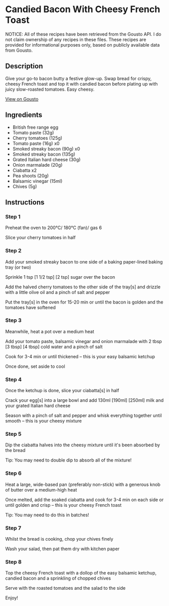 # Candied Bacon With Cheesy French Toast

NOTICE: All of these recipes have been retrieved from the Gousto API. I do not claim ownership of any recipes in these files. These recipes are provided for informational purposes only, based on publicly available data from Gousto.

## Description

Give your go-to bacon butty a festive glow-up. Swap bread for crispy, cheesy French toast and top it with candied bacon before plating up with juicy slow-roasted tomatoes. Easy cheesy.


[View on Gousto](https://www.gousto.co.uk/recipes/cookbook/festive-candied-bacon-with-cheesy-french-toast)

## Ingredients

- British free range egg
- Tomato paste (32g)
- Cherry tomatoes (125g)
- Tomato paste (16g) x0
- Smoked streaky bacon (90g) x0
- Smoked streaky bacon (135g)
- Grated Italian hard cheese (30g)
- Onion marmalade (20g)
- Ciabatta x2
- Pea shoots (20g)
- Balsamic vinegar (15ml)
- Chives (5g)

## Instructions


### Step 1

Preheat the oven to 200°C/ 180°C (fan)/ gas 6

Slice your cherry tomatoes in half


### Step 2

Add your smoked streaky bacon to one side of a baking paper-lined baking tray (or two)

Sprinkle 1 tsp <span class="text-purple">[1 1/2 tsp]</span> <span class="text-danger">[2 tsp] </span>sugar over the bacon

Add the halved cherry tomatoes to the other side of the tray[s] and drizzle with a little olive oil and a pinch of salt and pepper

Put the tray[s] in the oven for 15-20 min or until the bacon is golden and the tomatoes have softened


### Step 3

Meanwhile, heat a pot over a medium heat

Add your tomato paste, balsamic vinegar and onion marmalade with 2 tbsp<span class="text-purple"> [3 tbsp]<span class="text-danger"> </span>[4 tbsp]</span> cold water and a pinch of salt

Cook for 3-4 min or until thickened – this is your easy balsamic ketchup

Once done, set aside to cool


### Step 4

Once the ketchup is done, slice your ciabatta[s] in half

Crack your egg[s] into a large bowl and add 130ml <span class="text-purple">[190ml]</span> <span class="text-danger">[250ml]</span> milk and your grated Italian hard cheese

Season with a pinch of salt and pepper and whisk everything together until smooth – this is your cheesy mixture


### Step 5

Dip the ciabatta halves into the cheesy mixture until it's been absorbed by the bread

Tip: You may need to double dip to absorb all of the mixture!


### Step 6

Heat a large, wide-based pan (preferably non-stick) with a generous knob of butter over a medium-high heat

Once melted, add the soaked ciabatta and cook for 3-4 min on each side or until golden and crisp – this is your cheesy French toast

Tip: You may need to do this in batches!


### Step 7

Whilst the bread is cooking, chop your chives finely

Wash your salad, then pat them dry with kitchen paper

### Step 8

Top the cheesy French toast with a dollop of the easy balsamic ketchup, candied bacon and a sprinkling of chopped chives

Serve with the roasted tomatoes and the salad to the side

Enjoy!

